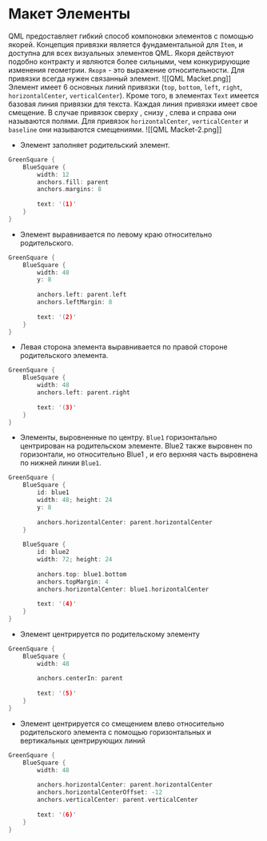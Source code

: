 # Макет Элементы
QML предоставляет гибкий способ компоновки элементов с помощью якорей. Концепция привязки является фундаментальной для `Item`, и доступна для всех визуальных элементов QML. Якоря действуют подобно контракту и являются более сильными, чем конкурирующие
изменения геометрии. `Якоря` - это выражение относительности. Для привязки всегда нужен связанный элемент.
![[QML Macket.png]]
Элемент имеет 6 основных линий привязки (`top`, `bottom`, `left`, `right`, `horizontalCenter`, `verticalCenter`). Кроме того, в элементах `Text` имеется базовая линия привязки для текста. Каждая линия привязки имеет свое смещение. В случае привязок сверху , снизу , слева и справа они называются полями. Для привязок `horizontalCenter`, `verticalCenter` и `baseline` они называются смещениями.
![[QML Macket-2.png]]
* Элемент заполняет родительский элемент.
```c++
GreenSquare {
	BlueSquare {
		width: 12
		anchors.fill: parent
		anchors.margins: 8
		
		text: '(1)'
	}
}
```
* Элемент выравнивается по левому краю относительно родительского.
```c++
GreenSquare {
	BlueSquare {
		width: 48
		y: 8
		
		anchors.left: parent.left
		anchors.leftMargin: 8
		
		text: '(2)'
	}
}
```
* Левая сторона элемента выравнивается по правой стороне
родительского элемента.
```c++
GreenSquare {
	BlueSquare {
		width: 48
		anchors.left: parent.right
		
		text: '(3)'
	}
}
```
* Элементы, выровненные по центру. `Blue1` горизонтально центрирован на родительском элементе. Blue2 также выровнен по горизонтали, но относительно Blue1 , и его верхняя часть выровнена по нижней линии `Blue1`.
```c++
GreenSquare {
	BlueSquare {
		id: blue1
		width: 48; height: 24
		y: 8
		
		anchors.horizontalCenter: parent.horizontalCenter
	}
	
	BlueSquare {
		id: blue2
		width: 72; height: 24
		
		anchors.top: blue1.bottom
		anchors.topMargin: 4
		anchors.horizontalCenter: blue1.horizontalCenter
		
		text: '(4)'
	}
}
```
* Элемент центрируется по родительскому элементу
```c++
GreenSquare {
	BlueSquare {
		width: 48
		
		anchors.centerIn: parent
		
		text: '(5)'
	}
}
```
* Элемент центрируется со смещением влево относительно родительского элемента с помощью горизонтальных и вертикальных центрирующих линий
```c++
GreenSquare {
	BlueSquare {
		width: 48
		
		anchors.horizontalCenter: parent.horizontalCenter
		anchors.horizontalCenterOffset: -12
		anchors.verticalCenter: parent.verticalCenter
		
		text: '(6)'
	}
}
```












